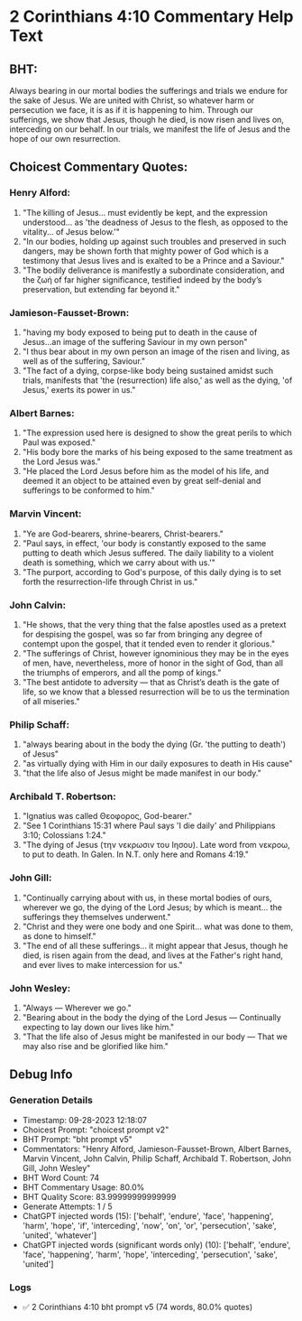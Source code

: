 # 2 Corinthians 4:10 Commentary Help Text

## BHT:
Always bearing in our mortal bodies the sufferings and trials we endure for the sake of Jesus. We are united with Christ, so whatever harm or persecution we face, it is as if it is happening to him. Through our sufferings, we show that Jesus, though he died, is now risen and lives on, interceding on our behalf. In our trials, we manifest the life of Jesus and the hope of our own resurrection.

## Choicest Commentary Quotes:
### Henry Alford:
1. "The killing of Jesus... must evidently be kept, and the expression understood... as 'the deadness of Jesus to the flesh, as opposed to the vitality... of Jesus below.'"  
2. "In our bodies, holding up against such troubles and preserved in such dangers, may be shown forth that mighty power of God which is a testimony that Jesus lives and is exalted to be a Prince and a Saviour."  
3. "The bodily deliverance is manifestly a subordinate consideration, and the ζωή of far higher significance, testified indeed by the body’s preservation, but extending far beyond it."

### Jamieson-Fausset-Brown:
1. "having my body exposed to being put to death in the cause of Jesus...an image of the suffering Saviour in my own person"
2. "I thus bear about in my own person an image of the risen and living, as well as of the suffering, Saviour."
3. "The fact of a dying, corpse-like body being sustained amidst such trials, manifests that 'the (resurrection) life also,' as well as the dying, 'of Jesus,' exerts its power in us."

### Albert Barnes:
1. "The expression used here is designed to show the great perils to which Paul was exposed."
2. "His body bore the marks of his being exposed to the same treatment as the Lord Jesus was."
3. "He placed the Lord Jesus before him as the model of his life, and deemed it an object to be attained even by great self-denial and sufferings to be conformed to him."

### Marvin Vincent:
1. "Ye are God-bearers, shrine-bearers, Christ-bearers."
2. "Paul says, in effect, 'our body is constantly exposed to the same putting to death which Jesus suffered. The daily liability to a violent death is something, which we carry about with us.'"
3. "The purport, according to God's purpose, of this daily dying is to set forth the resurrection-life through Christ in us."

### John Calvin:
1. "He shows, that the very thing that the false apostles used as a pretext for despising the gospel, was so far from bringing any degree of contempt upon the gospel, that it tended even to render it glorious."
2. "The sufferings of Christ, however ignominious they may be in the eyes of men, have, nevertheless, more of honor in the sight of God, than all the triumphs of emperors, and all the pomp of kings."
3. "The best antidote to adversity — that as Christ’s death is the gate of life, so we know that a blessed resurrection will be to us the termination of all miseries."

### Philip Schaff:
1. "always bearing about in the body the dying (Gr. 'the putting to death') of Jesus"
2. "as virtually dying with Him in our daily exposures to death in His cause"
3. "that the life also of Jesus might be made manifest in our body."

### Archibald T. Robertson:
1. "Ignatius was called Θεοφορος, God-bearer."
2. "See 1 Corinthians 15:31 where Paul says 'I die daily' and Philippians 3:10; Colossians 1:24."
3. "The dying of Jesus (την νεκρωσιν του Ιησου). Late word from νεκροω, to put to death. In Galen. In N.T. only here and Romans 4:19."

### John Gill:
1. "Continually carrying about with us, in these mortal bodies of ours, wherever we go, the dying of the Lord Jesus; by which is meant... the sufferings they themselves underwent."
2. "Christ and they were one body and one Spirit... what was done to them, as done to himself."
3. "The end of all these sufferings... it might appear that Jesus, though he died, is risen again from the dead, and lives at the Father's right hand, and ever lives to make intercession for us."

### John Wesley:
1. "Always — Wherever we go."
2. "Bearing about in the body the dying of the Lord Jesus — Continually expecting to lay down our lives like him."
3. "That the life also of Jesus might be manifested in our body — That we may also rise and be glorified like him."


## Debug Info
### Generation Details
- Timestamp: 09-28-2023 12:18:07
- Choicest Prompt: "choicest prompt v2"
- BHT Prompt: "bht prompt v5"
- Commentators: "Henry Alford, Jamieson-Fausset-Brown, Albert Barnes, Marvin Vincent, John Calvin, Philip Schaff, Archibald T. Robertson, John Gill, John Wesley"
- BHT Word Count: 74
- BHT Commentary Usage: 80.0%
- BHT Quality Score: 83.99999999999999
- Generate Attempts: 1 / 5
- ChatGPT injected words (15):
	['behalf', 'endure', 'face', 'happening', 'harm', 'hope', 'if', 'interceding', 'now', 'on', 'or', 'persecution', 'sake', 'united', 'whatever']
- ChatGPT injected words (significant words only) (10):
	['behalf', 'endure', 'face', 'happening', 'harm', 'hope', 'interceding', 'persecution', 'sake', 'united']

### Logs
- ✅ 2 Corinthians 4:10 bht prompt v5 (74 words, 80.0% quotes)